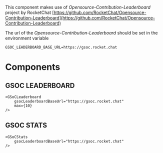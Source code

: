 This component makes use of _Opensource-Contribution-Leaderboard_ project by RocketChat [https://github.com/RocketChat/Opensource-Contribution-Leaderboard](https://github.com/RocketChat/Opensource-Contribution-Leaderboard)

The url of the _Opensource-Contribution-Leaderboard_ should be set in the environment variable

```
GSOC_LEADERBOARD_BASE_URL=https://gsoc.rocket.chat
```

# Components

## GSOC LEADERBOARD

```
<GSoCLeaderboard
	gsocLeaderboardBaseUrl="https://gsoc.rocket.chat"
	max={10}
/>
```

## GSOC STATS

```
<GSoCStats
	gsocLeaderboardBaseUrl="https://gsoc.rocket.chat"
/>
```

